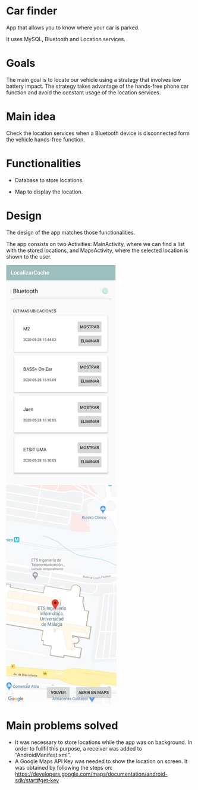 # Car finder
App that allows you to know where your car is parked.

It uses MySQL, Bluetooth and Location services.

# Goals
The main goal is to locate our vehicle using a strategy that involves low battery impact. The strategy takes advantage of the hands-free phone car function and avoid the constant usage of the location services.

# Main idea
Check the location services when a Bluetooth device is disconnected form the vehicle hands-free function.

# Functionalities
- Database to store locations.

- Map to display the location.

# Design
The design of the app matches those functionalities.

The app consists on two Activities: MainActivity, where we can find a list with the stored locations, and MapsActivity, where the selected location is shown to the user.

![Alt text](screenshots/screenshot1.jpg?raw=true "Screenshot 1")
![Alt text](screenshots/screenshot2.jpg?raw=true "Screenshot 2")

# Main problems solved
- It was necessary to store locations while the app was on background. In order to fullfil this purpose, a receiver was added to “AndroidManifest.xml”.
- A Google Maps API Key was needed to show the location on screen. It was obtained by following the steps on: https://developers.google.com/maps/documentation/android-sdk/start#get-key
